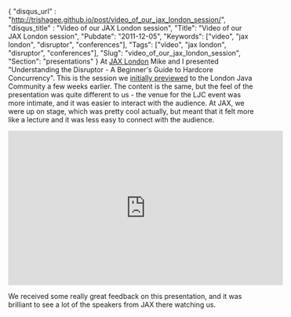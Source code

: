 {
 "disqus_url" : "http://trishagee.github.io/post/video_of_our_jax_london_session/",
 "disqus_title" : "Video of our JAX London session",
 "Title": "Video of our JAX London session",
 "Pubdate": "2011-12-05",
 "Keywords": ["video", "jax london", "disruptor", "conferences"],
 "Tags": ["video", "jax london", "disruptor", "conferences"],
 "Slug": "video_of_our_jax_london_session",
 "Section": "presentations"
}
At [JAX London](http://jaxlondon.com/) Mike and I presented "Understanding the Disruptor - A Beginner's Guide to Hardcore Concurrency".
This is the session we [initially previewed](http://mechanitis.blogspot.com/2011/10/mike-and-i-debut-our-new-disruptor.html) to the
London Java Community a few weeks earlier. The content is the same, but the feel of the presentation was quite different to us - the
venue for the LJC event was more intimate, and it was easier to interact with the audience. At JAX, we were up on stage,
which was pretty cool actually, but meant that it felt more like a lecture and it was less easy to connect with the audience.

<div style="text-align: center;"><iframe allowfullscreen="" frameborder="0" height="315" src="http://www.youtube.com/embed/DCdGlxBbKU4" width="560"></iframe></div>

We received some really great feedback on this presentation, and it was brilliant to see a lot of the speakers from JAX there watching us.
